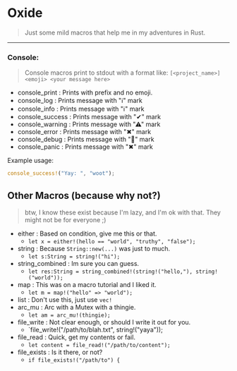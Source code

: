 # Oxide
> Just some mild macros that help me in my adventures in Rust.

---

### Console:
> Console macros print to stdout with a format like: `[<project_name>] <emoji> <your message here>`

- console_print : Prints with prefix and no emoji.
- console_log : Prints message with "ℹ" mark
- console_info : Prints message with "ℹ" mark 
- console_success : Prints message with "✔" mark
- console_warning : Prints message with "⚠" mark
- console_error : Prints message with "✖" mark
- console_debug : Prints message with "🐞" mark
- console_panic : Prints message with "✖" mark

Example usage:
```rust
console_success!("Yay: ", "woot");
```


## Other Macros (because why not?)
> btw, I know these exist because I'm lazy, and I'm ok with that. They might not be for everyone ;)

- either : Based on condition, give me this or that.
  - `let x = either!(hello == "world", "truthy", "false");`
- string : Because `String::new(...)` was just to much.
  - `let s:String = string!("hi");`
- string_combined : Im sure you can guess. 
  - `let res:String = string_combined!(string!("hello,"), string!("world"));`
- map : This was on a macro tutorial and I liked it.
  - `let m = map!("hello" => "world");`
- list : Don't use this, just use `vec!`
- arc_mu : Arc with a Mutex with a thingie.
  - `let am = arc_mu!(thingie);` 
- file_write : Not clear enough, or should I write it out for you. 
  - `file_write!("/path/to/blah.txt", string!("yaya"));
- file_read : Quick, get my contents or fail.
  - `let content = file_read!("/path/to/content");`
- file_exists : Is it there, or not? 
  - `if file_exists!("/path/to") {`
